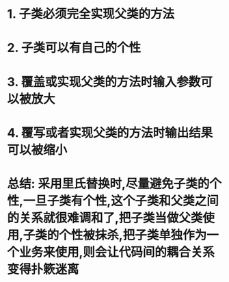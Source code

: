 # 1. 子类必须完全实现父类的方法
# 2. 子类可以有自己的个性
# 3. 覆盖或实现父类的方法时输入参数可以被放大
# 4. 覆写或者实现父类的方法时输出结果可以被缩小
# 总结: 采用里氏替换时,尽量避免子类的个性,一旦子类有个性,这个子类和父类之间的关系就很难调和了,把子类当做父类使用,子类的个性被抹杀,把子类单独作为一个业务来使用,则会让代码间的耦合关系变得扑簌迷离